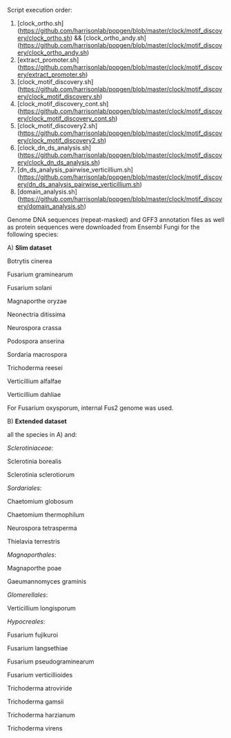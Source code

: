 Script execution order:
1) [clock_ortho.sh] (https://github.com/harrisonlab/popgen/blob/master/clock/motif_discovery/clock_ortho.sh) && [clock_ortho_andy.sh] (https://github.com/harrisonlab/popgen/blob/master/clock/motif_discovery/clock_ortho_andy.sh)
2) [extract_promoter.sh] (https://github.com/harrisonlab/popgen/blob/master/clock/motif_discovery/extract_promoter.sh)
3) [clock_motif_discovery.sh] (https://github.com/harrisonlab/popgen/blob/master/clock/motif_discovery/clock_motif_discovery.sh)
4) [clock_motif_discovery_cont.sh] (https://github.com/harrisonlab/popgen/blob/master/clock/motif_discovery/clock_motif_discovery_cont.sh)
5) [clock_motif_discovery2.sh] (https://github.com/harrisonlab/popgen/blob/master/clock/motif_discovery/clock_motif_discovery2.sh)
6) [clock_dn_ds_analysis.sh] (https://github.com/harrisonlab/popgen/blob/master/clock/motif_discovery/clock_dn_ds_analysis.sh)
7) [dn_ds_analysis_pairwise_verticillium.sh] (https://github.com/harrisonlab/popgen/blob/master/clock/motif_discovery/dn_ds_analysis_pairwise_verticillium.sh)
8) [domain_analysis.sh] (https://github.com/harrisonlab/popgen/blob/master/clock/motif_discovery/domain_analysis.sh)

Genome DNA sequences (repeat-masked) and GFF3 annotation files as well as protein sequences were downloaded from Ensembl Fungi for the following species:

A) **Slim dataset**

Botrytis cinerea

Fusarium graminearum

Fusarium solani

Magnaporthe oryzae

Neonectria ditissima

Neurospora crassa

Podospora anserina

Sordaria macrospora

Trichoderma reesei

Verticillium alfalfae

Verticillium dahliae

For Fusarium oxysporum, internal Fus2 genome was used.




B) **Extended dataset**

all the species in A) and:

*Sclerotiniaceae:*

Sclerotinia borealis

Sclerotinia sclerotiorum


*Sordariales*:

Chaetomium globosum

Chaetomium thermophilum

Neurospora tetrasperma

Thielavia terrestris

*Magnaporthales*:

Magnaporthe poae

Gaeumannomyces graminis


*Glomerellales*:

Verticillium longisporum


*Hypocreales*:

Fusarium fujikuroi

Fusarium langsethiae

Fusarium pseudograminearum

Fusarium verticillioides

Trichoderma atroviride

Trichoderma gamsii

Trichoderma harzianum

Trichoderma virens
